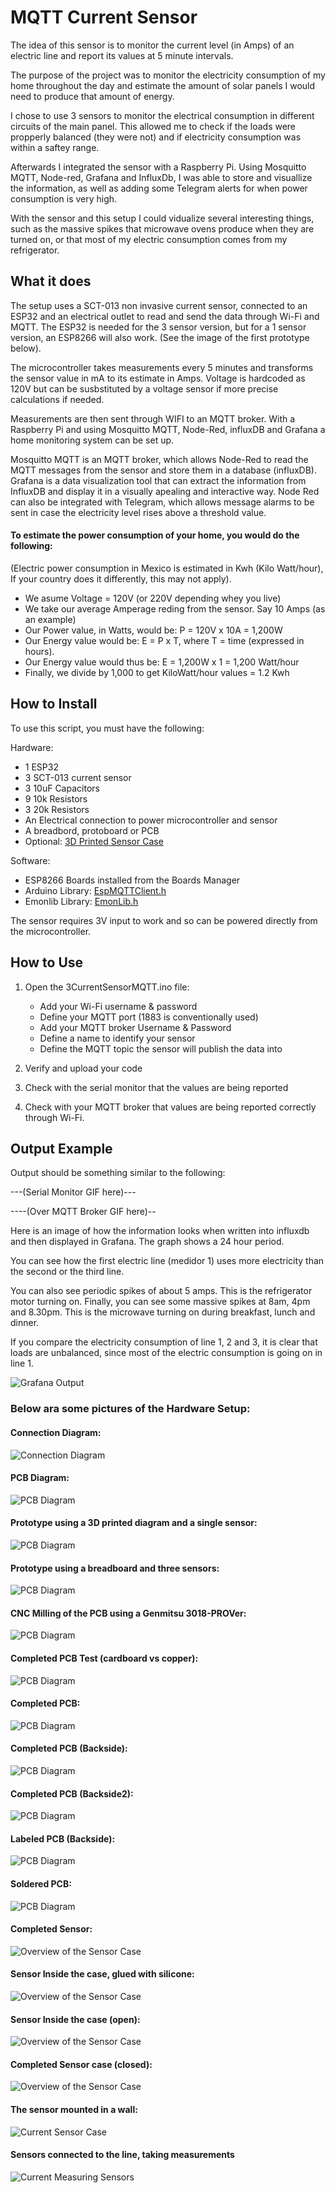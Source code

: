 # MQTT Current Sensor

The idea of this sensor is to monitor the current level (in Amps) of an electric line and report its values at 5 minute intervals.

The purpose of the project was to monitor the electricity consumption of my home throughout the day and estimate the amount of solar panels I would need to produce that amount of energy.

I chose to use 3 sensors to monitor the electrical consumption in different circuits of the main panel. This allowed me to check if the loads were propperly balanced (they were not) and if electricity consumption was within a saftey range.

Afterwards I integrated the sensor with a Raspberry Pi. Using Mosquitto MQTT, Node-red, Grafana and InfluxDb, I was able to store and visuallize the information, as well as adding some Telegram alerts for when power consumption is very high. 

With the sensor and this setup I could vidualize several interesting things, such as the massive spikes that microwave ovens produce when they are turned on, or that most of my electric consumption comes from my refrigerator.

## What it does

The setup uses a SCT-013 non invasive current sensor, connected to an ESP32 and an electrical outlet to read and send the data through Wi-Fi and MQTT. The ESP32 is needed for the 3 sensor version, but for a 1 sensor version, an ESP8266 will also work. (See the image of the first prototype below).

The microcontroller takes measurements every 5 minutes and transforms the sensor value in mA to its estimate in Amps. Voltage is hardcoded as 120V but can be susbstituted by a voltage sensor if more precise calculations if needed.

Measurements are then sent through WIFI to an MQTT broker. With a Raspberry Pi and using Mosquitto MQTT, Node-Red, influxDB and Grafana a home monitoring system can be set up.

Mosquitto MQTT is an MQTT broker, which allows Node-Red to read the MQTT messages from the sensor and store them in a database (influxDB). Grafana is a data visualization tool that can extract the information from InfluxDB and display it in a visually apealing and interactive way. Node Red can also be integrated with Telegram, which allows message alarms to be sent in case the electricity level rises above a threshold value.

#### To estimate the power consumption of your home, you would do the following:

(Electric power consumption in Mexico is estimated in Kwh (Kilo Watt/hour), If your country does it differently, this may not apply).

- We asume Voltage = 120V (or 220V depending whey you live)
- We take our average Amperage reding from the sensor. Say 10 Amps (as an example)
- Our Power value, in Watts, would be: P = 120V x 10A = 1,200W
- Our Energy value would be: E = P x T, where T = time (expressed in hours).
- Our Energy value would thus be: E = 1,200W x 1 = 1,200 Watt/hour
- Finally, we divide by 1,000 to get KiloWatt/hour values = 1.2 Kwh

## How to Install

To use this script, you must have the following:

Hardware:

- 1 ESP32
- 3 SCT-013 current sensor
- 3 10uF Capacitors
- 9 10k Resistors
- 3 20k Resistors
- An Electrical connection to power microcontroller and sensor
- A breadbord, protoboard or PCB
- Optional: [3D Printed Sensor Case](https://www.prusaprinters.org/prints/36310-esp32-energy-monitor-case)

Software:

- ESP8266 Boards installed from the Boards Manager
- Arduino Library: [EspMQTTClient.h](https://www.arduino.cc/reference/en/libraries/espmqttclient/)
- Emonlib Library: [EmonLib.h](https://www.arduino.cc/reference/en/libraries/emonlib/)

The sensor requires 3V input to work and so can be powered directly from the microcontroller.

## How to Use

1. Open the 3CurrentSensorMQTT.ino file:
    - Add your Wi-Fi username & password
    - Define your MQTT port (1883 is conventionally used)
    - Add your MQTT broker Username & Password
    - Define a name to identify your sensor
    - Define the MQTT topic the sensor will publish the data into

2. Verify and upload your code

3. Check with the serial monitor that the values are being reported

4. Check with your MQTT broker that values are being reported correctly through Wi-Fi.

## Output Example
Output should be something similar to the following:

---(Serial Monitor GIF here)---

----(Over MQTT Broker GIF here)--

Here is an image of how the information looks when written into influxdb and then displayed in Grafana.
The graph shows a 24 hour period.

You can see how the first electric line (medidor 1) uses more electricity than the second or the third line.

You can also see periodic spikes of about 5 amps. This is the refrigerator motor turning on.
Finally, you can see some massive spikes at 8am, 4pm and 8.30pm. This is the microwave turning on during breakfast, lunch and dinner.

If you compare the electricity consumption of line 1, 2 and 3, it is clear that loads are unbalanced, since most of the electric consumption is going on in line 1. 

![Grafana Output](http://bite-size.mx/GrafanaCurrentSensor.png)


### Below ara some pictures of the Hardware Setup:

#### Connection Diagram:
![Connection Diagram](https://bite-size.mx/CurrentSensorDiagram.png)

#### PCB Diagram:
![PCB Diagram](https://bite-size.mx/CurrentSensorPCB.png)

#### Prototype using a 3D printed diagram and a single sensor:
![PCB Diagram](https://bite-size.mx/Current_Prototype.jpg)

#### Prototype using a breadboard and three sensors:
![PCB Diagram](https://bite-size.mx/Current_Breadboard.jpg)

#### CNC Milling of the PCB using a Genmitsu 3018-PROVer:
![PCB Diagram](https://bite-size.mx/Current_MillingPCB.jpg)

#### Completed PCB Test (cardboard vs copper):
![PCB Diagram](https://bite-size.mx/Current_PCBTest.jpg)

#### Completed PCB:
![PCB Diagram](https://bite-size.mx/Current_PCBFinal.jpg)

#### Completed PCB (Backside):
![PCB Diagram](https://bite-size.mx/Current_PCBBackside.jpg)

#### Completed PCB (Backside2):
![PCB Diagram](https://bite-size.mx/Current_PCBConnected.jpg)

#### Labeled PCB (Backside):
![PCB Diagram](https://bite-size.mx/Current_PCBLabeled.jpg)

#### Soldered PCB:
![PCB Diagram](https://bite-size.mx/Current_PCBSoldered.jpg)

#### Completed Sensor:
![Overview of the Sensor Case](https://bite-size.mx/Current_PCBDone.jpg)

#### Sensor Inside the case, glued with silicone:
![Overview of the Sensor Case](https://bite-size.mx/Current_Case.jpg)

#### Sensor Inside the case (open):
![Overview of the Sensor Case](https://bite-size.mx/Current_Final.jpg)


#### Completed Sensor case (closed):
![Overview of the Sensor Case](https://bite-size.mx/CurrentSensorComplete.jpg)

#### The sensor mounted in a wall:
![Current Sensor Case](https://bite-size.mx/ElectricSensorCase.png)

#### Sensors connected to the line, taking measurements
![Current Measuring Sensors](https://bite-size.mx/CurrentSensors.png)

